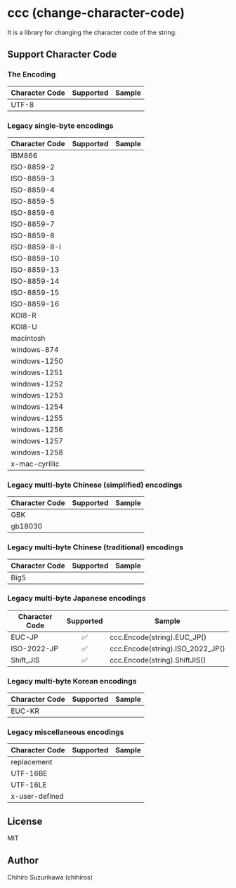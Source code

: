 # ccc (change-character-code)
It is a library for changing the character code of the string.

## Support Character Code
### The Encoding
| Character Code | Supported | Sample |
| --- | :---: | --- |
| UTF-8 |  |  |

### Legacy single-byte encodings
| Character Code | Supported | Sample |
| --- | :---: | --- |
| IBM866 |  |  |
| ISO-8859-2 |  |  |
| ISO-8859-3 |  |  |
| ISO-8859-4 |  |  |
| ISO-8859-5 |  |  |
| ISO-8859-6 |  |  |
| ISO-8859-7 |  |  |
| ISO-8859-8 |  |  |
| ISO-8859-8-I |  |  |
| ISO-8859-10 |  |  |
| ISO-8859-13 |  |  |
| ISO-8859-14 |  |  |
| ISO-8859-15 |  |  |
| ISO-8859-16 |  |  |
| KOI8-R |  |  |
| KOI8-U |  |  |
| macintosh |  |  |
| windows-874 |  |  |
| windows-1250 |  |  |
| windows-1251 |  |  |
| windows-1252 |  |  |
| windows-1253 |  |  |
| windows-1254 |  |  |
| windows-1255 |  |  |
| windows-1256 |  |  |
| windows-1257 |  |  |
| windows-1258 |  |  |
| x-mac-cyrillic |  |  |

### Legacy multi-byte Chinese (simplified) encodings
| Character Code | Supported | Sample |
| --- | :---: | --- |
| GBK |  |  |
| gb18030 |  |  |

### Legacy multi-byte Chinese (traditional) encodings
| Character Code | Supported | Sample |
| --- | :---: | --- |
| Big5 |  |  |

### Legacy multi-byte Japanese encodings
| Character Code | Supported | Sample |
| --- | :---: | --- |
| EUC-JP | ✅ | ccc.Encode(string).EUC_JP() |
| ISO-2022-JP | ✅ | ccc.Encode(string).ISO_2022_JP() |
| Shift_JIS | ✅ | ccc.Encode(string).ShiftJIS() |

### Legacy multi-byte Korean encodings
| Character Code | Supported | Sample |
| --- | :---: | --- |
| EUC-KR |  |  |

### Legacy miscellaneous encodings
| Character Code | Supported | Sample |
| --- | :---: | --- |
| replacement |  |  |
| UTF-16BE |  |  |
| UTF-16LE |  |  |
| x-user-defined |  |  |

## License

MIT

## Author

Chihiro Suzurikawa (chihiros)
